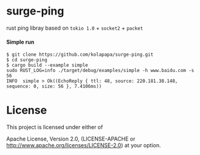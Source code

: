# surge-ping
rust ping libray based on `tokio 1.0` + `socket2` + `packet`

#### Simple run
```shell
$ git clone https://github.com/kolapapa/surge-ping.git
$ cd surge-ping
$ cargo build --example simple
sudo RUST_LOG=info ./target/debug/examples/simple -h www.baidu.com -s 56
INFO  simple > Ok((EchoReply { ttl: 48, source: 220.181.38.148, sequence: 0, size: 56 }, 7.4106ms))

```

# License
This project is licensed under either of

Apache License, Version 2.0, (LICENSE-APACHE or http://www.apache.org/licenses/LICENSE-2.0) at your option.
